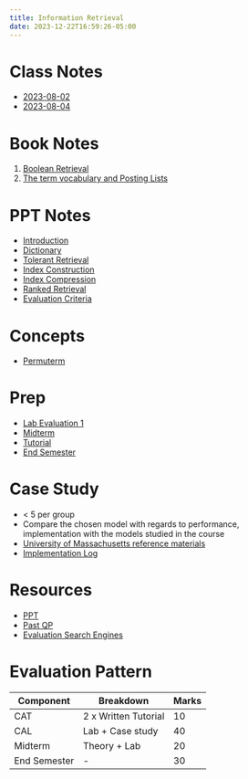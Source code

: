 ```yaml
---
title: Information Retrieval
date: 2023-12-22T16:59:26-05:00
---
```


# Class Notes
- [ 2023-08-02](202309131321-2023-08-02.md)
- [ 2023-08-04](202309131322-2023-08-04.md)

# Book Notes
1. [ Boolean Retrieval](20230922044043-Chapter%201.md)
2. [ The term vocabulary and Posting Lists](20230929042206-Chapter-2.md)

# PPT Notes
- [ Introduction](20231006162852-introduction.md)
- [ Dictionary ](20231006172727-dictionary.md)
- [ Tolerant Retrieval](20231007093656-tolerant_retrieval.md)
- [ Index Construction](20231007111852-index_const.md)
- [ Index Compression](20231128113931-index_compression.md)
- [ Ranked Retrieval](20231129111857-scoring-models.md)
- [ Evaluation Criteria](20231128141614-evaluations.md)

# Concepts
- [ Permuterm](20231007101613-permuterm.md)

# Prep
- [ Lab Evaluation 1](20230929041527.md)
- [ Midterm](20230930122606-midterm.md)
- [ Tutorial](20231128113153-tutorial.md)
- [ End Semester](20231221125725-endsem.md)

# Case Study
- < 5 per group
- Compare the chosen model with regards to performance, implementation
with the models studied in the course
- [University of Massachusetts reference materials](https://ciir.cs.umass.edu/download)
- [ Implementation Log](20231201090654-impl-log.md)

# Resources
- [PPT](https://amritavishwavidyapeetham-my.sharepoint.com/:f:/g/personal/cb_en_u4cse20613_cb_students_amrita_edu/EgBeysLzVQZEmm8SgsDaDB4BwkzF3byNI1BNPHPqDsPvaA?e=FfmgmR)
- [Past QP](https://amritavishwavidyapeetham-my.sharepoint.com/:f:/g/personal/cb_en_u4cse20613_cb_students_amrita_edu/EmF5KfauFsVFhJFuJmFOnzQB7pV54KsgD57Ml-PADE5lVg?e=w085ou)
- [Evaluation Search Engines](https://www.youtube.com/playlist?list=PLBv09BD7ez_6nqE9YU9bQXpjJ5jJ1Kgr9)

# Evaluation Pattern

| Component   | Breakdown           | Marks|
| ------------| --------------------| -----|
| CAT         | 2 x Written Tutorial| 10   |
| CAL         | Lab + Case study    | 40   |
| Midterm     | Theory + Lab        | 20   |
| End Semester| -                   | 30   |
